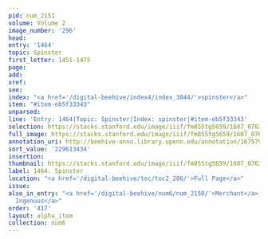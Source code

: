 ```yaml
---
pid: num_2151
volume: Volume 2
image_number: '296'
head:
entry: '1464'
topic: Spinster
first_letter: 1451-1475
page:
add:
xref:
see:
index: "<a href='/digital-beehive/index4/index_3844/'>spinster</a>"
item: "#item-eb5f33343"
unparsed:
line: 'Entry: 1464|Topic: Spinster|Index: spinster|#item-eb5f33343'
selection: https://stacks.stanford.edu/image/iiif/fm855tg5659/1607_0763/927,3434,2765,191/full/0/default.jpg
full_image: https://stacks.stanford.edu/image/iiif/fm855tg5659/1607_0763/full/full/0/default.jpg
annotation_uri: http://beehive-anno.library.upenn.edu/annotation/1675794176195
sort_value: '229613434'
insertion:
thumbnail: https://stacks.stanford.edu/image/iiif/fm855tg5659/1607_0763/927,3434,600,180/250,/0/default.jpg
label: 1464. Spinster
location: "<a href='/digital-beehive/toc/toc2_286/'>Full Page</a>"
issue:
also_in_entry: "<a href='/digital-beehive/num6/num_2150/'>Merchant</a>|<a href='/digital-beehive/num6/num_2152/'>Yeoman,
  Ingenuus</a>"
order: '417'
layout: alpha_item
collection: num6
---
```

